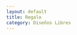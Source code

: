 ```yaml
---
layout: default
title: Regalo
category: Diseños Libres
---
```


        
<img src="http://josemdev.com/mirkopf/disenos_libres/homeanita.jpg" class="inline-left" title="" alt="" />
 
